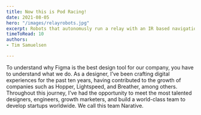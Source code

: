 ```yaml
---
title: Now this is Pod Racing!
date: 2021-08-05
hero: "/images/relayrobots.jpg"
excerpt: Robots that autonomusly run a relay with an IR based navigation system. Coded in C using hierarchical state machines running on PIC32 MCUs.
timeToRead: 10
authors: 
- Tim Samuelsen

---
```

To understand why Figma is the best design tool for our company, you have to understand what we do. As a designer, I’ve been crafting digital experiences for the past ten years, having contributed to the growth of companies such as Hopper, Lightspeed, and Breather, among others. Throughout this journey, I’ve had the opportunity to meet the most talented designers, engineers, growth marketers, and build a world-class team to develop startups worldwide. We call this team Narative.
